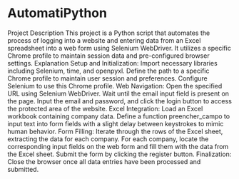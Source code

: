 # AutomatiPython


Project Description
This project is a Python script that automates the process of logging into a website and entering data from an Excel spreadsheet into a web form using Selenium WebDriver. It utilizes a specific Chrome profile to maintain session data and pre-configured browser settings.
Explanation
Setup and Initialization:
Import necessary libraries including Selenium, time, and openpyxl.
Define the path to a specific Chrome profile to maintain user session and preferences.
Configure Selenium to use this Chrome profile.
Web Navigation:
Open the specified URL using Selenium WebDriver.
Wait until the email input field is present on the page.
Input the email and password, and click the login button to access the protected area of the website.
Excel Integration:
Load an Excel workbook containing company data.
Define a function preencher_campo to input text into form fields with a slight delay between keystrokes to mimic human behavior.
Form Filling:
Iterate through the rows of the Excel sheet, extracting the data for each company.
For each company, locate the corresponding input fields on the web form and fill them with the data from the Excel sheet.
Submit the form by clicking the register button.
Finalization:
Close the browser once all data entries have been processed and submitted.
